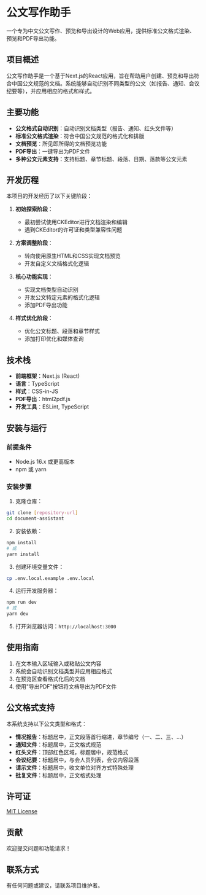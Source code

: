 # 公文写作助手

一个专为中文公文写作、预览和导出设计的Web应用，提供标准公文格式渲染、预览和PDF导出功能。

## 项目概述

公文写作助手是一个基于Next.js的React应用，旨在帮助用户创建、预览和导出符合中国公文规范的文档。系统能够自动识别不同类型的公文（如报告、通知、会议纪要等），并应用相应的格式和样式。

## 主要功能

- **公文格式自动识别**：自动识别文档类型（报告、通知、红头文件等）
- **标准公文格式渲染**：符合中国公文规范的格式化和排版
- **文档预览**：所见即所得的文档预览功能
- **PDF导出**：一键导出为PDF文件
- **多种公文元素支持**：支持标题、章节标题、段落、日期、落款等公文元素

## 开发历程

本项目的开发经历了以下关键阶段：

1. **初始探索阶段**：
   - 最初尝试使用CKEditor进行文档渲染和编辑
   - 遇到CKEditor的许可证和类型兼容性问题

2. **方案调整阶段**：
   - 转向使用原生HTML和CSS实现文档预览
   - 开发自定义文档格式化逻辑

3. **核心功能实现**：
   - 实现文档类型自动识别
   - 开发公文特定元素的格式化逻辑
   - 添加PDF导出功能

4. **样式优化阶段**：
   - 优化公文标题、段落和章节样式
   - 添加打印优化和媒体查询

## 技术栈

- **前端框架**：Next.js (React)
- **语言**：TypeScript
- **样式**：CSS-in-JS
- **PDF导出**：html2pdf.js
- **开发工具**：ESLint, TypeScript

## 安装与运行

### 前提条件

- Node.js 16.x 或更高版本
- npm 或 yarn

### 安装步骤

1. 克隆仓库：
```bash
git clone [repository-url]
cd document-assistant
```

2. 安装依赖：
```bash
npm install
# 或
yarn install
```

3. 创建环境变量文件：
```bash
cp .env.local.example .env.local
```

4. 运行开发服务器：
```bash
npm run dev
# 或
yarn dev
```

5. 打开浏览器访问：`http://localhost:3000`

## 使用指南

1. 在文本输入区域输入或粘贴公文内容
2. 系统会自动识别文档类型并应用相应格式
3. 在预览区查看格式化后的文档
4. 使用"导出PDF"按钮将文档导出为PDF文件

## 公文格式支持

本系统支持以下公文类型和格式：

- **情况报告**：标题居中，正文段落首行缩进，章节编号（一、二、三、...）
- **通知文件**：标题居中，正文格式规范
- **红头文件**：顶部红色区域，标题居中，规范格式
- **会议纪要**：标题居中，与会人员列表，会议内容段落
- **请示文件**：标题居中，收文单位对齐方式特殊处理
- **批复文件**：标题居中，正文格式处理

## 许可证

[MIT License](LICENSE)

## 贡献

欢迎提交问题和功能请求！

## 联系方式

有任何问题或建议，请联系项目维护者。
